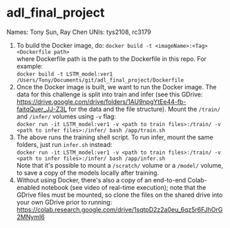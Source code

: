 # adl_final_project
Names: Tony Sun, Ray Chen
UNIs: tys2108, rc3179

1. To build the Docker image, do: `docker build -t <imageName>:<Tag> <Dockerfile path>`  
where Dockerfile path is the path to the Dockerfile in this repo. For example:  
`docker build -t LSTM_model:ver1 /Users/Tony/Documents/git/adl_final_project/Dockerfile`  
2. Once the Docker image is built, we want to run the Docker image. The data for this challenge is split into train and infer (see this GDrive: https://drive.google.com/drive/folders/1AU9npgYtEe44-fb-faitqQuer_JJ-Z3L for the data and the file structure). Mount the `/train/` and `/infer/` volumes using `-v` flag:  
`docker run -it LSTM_model:ver1 -v <path to train files>:/train/ -v <path to infer files>:/infer/ bash /app/train.sh`  
3. The above runs the training shell script. To run infer, mount the same folders, just run `infer.sh` instead:  
`docker run -it LSTM_model:ver1 -v <path to train files>:/train/ -v <path to infer files>:/infer/ bash /app/infer.sh`  
Note that it's possible to mount a `/scratch/` volume or a `/model/` volume, to save a copy of the models locally after training.
4. Without using Docker, there's also a copy of an end-to-end Colab-enabled notebook (see video of real-time execution); note that the GDrive files must be mounted, so clone the files on the shared drive into your own GDrive prior to running: https://colab.research.google.com/drive/1sqtpD2z2a0eu_6qz5r6FJhOrG2MNymI6
